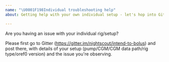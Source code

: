 ```yaml
---
name: "\U0001F198Individual troubleshooting help"
about: Getting help with your own individual setup - let's hop into Gitter at https://gitter.im/nightscout/intend-to-bolus

---
```


Are you having an issue with your individual rig/setup? 

Please first go to Gitter (https://gitter.im/nightscout/intend-to-bolus) and post there, with details of your setup (pump/CGM/CGM data path/rig type/oref0 version) and the issue you're observing.
